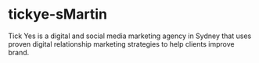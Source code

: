 # tickye-sMartin
Tick Yes is a digital and social media marketing agency in Sydney that uses proven digital relationship marketing strategies to help clients improve brand.
